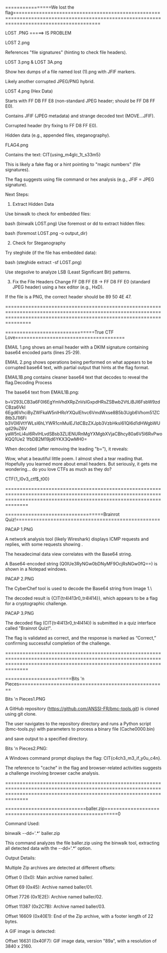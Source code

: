 ================We lost the flag==========================================================================================================================================

LOST .PNG  =====> IS PROBLEM

LOST 2.png

References "file signatures" (hinting to check file headers).

LOST 3.png & LOST 3A.png

Show hex dumps of a file named lost (1).png with JFIF markers.

Likely another corrupted JPEG/PNG hybrid.

LOST 4.png (Hex Data)

Starts with FF DB FF E8 (non-standard JPEG header; should be FF D8 FF E0).

Contains JFIF (JPEG metadata) and strange decoded text (MOVE...JFIF).

Corrupted header (try fixing to FF D8 FF E0).

Hidden data (e.g., appended files, steganography).

FLAG4.png

Contains the text: CIT{using_m4glc_1t_s33m5}

This is likely a fake flag or a hint pointing to "magic numbers" (file signatures).

The flag suggests using file command or hex analysis (e.g., JFIF = JPEG signature).

Next Steps:

1. Extract Hidden Data
   
Use binwalk to check for embedded files:

bash
(binwalk LOST.png)
Use foremost or dd to extract hidden files:

bash
(foremost LOST.png -o output_dir)

2. Check for Steganography
   
Try steghide (if the file has embedded data):

bash
(steghide extract -sf LOST.png)

Use stegsolve to analyze LSB (Least Significant Bit) patterns.

3. Fix the File Headers
Change FF DB FF E8 → FF D8 FF E0 (standard JPEG header) using a hex editor (e.g., HxD).

If the file is a PNG, the correct header should be 89 50 4E 47.

===========================================================================================================================================================================

===============================True CTF Love======================================

EMAIL 1.png shows an email header with a DKIM signature containing base64 encoded parts (lines 25-29).

EMAIL 2.png shows operations being performed on what appears to be corrupted base64 text, with partial output that hints at the flag format.

EMAIL1B.png contains cleaner base64 text that decodes to reveal the flag.Decoding Process

The base64 text from EMAIL1B.png:

b=V293LCB3a6F0I6EgYmVhdXRpZnVsIGxpdHRsZSBwb2VtLiBJI6FsbW9zdCBza6VkI
6Egd6VhciByZWFkaW5nIHRoYXQuIEhvc6VmdWxse8B5b3Ugb6Vhom51ZC8tb3J1I6Fi
b3V0I6VtYWLsI6hLYWR1cnMuIEJ1dCBzZXJpb3VzbHksI61QI6d1dHWgbWUqd29uZ6V
yaW5nLi4uI6RvIHLvdSBsb3ZLIENURnMgYXMgbXVjaCBhcy80a6V5I6RvPwoKQQ1Ue2
1fbDB2M19jd6YKX3QwMH0=

When decoded (after removing the leading "b="), it reveals:

Wow, what a beautiful little poem. I almost shed a tear reading that.
Hopefully you learned more about email headers. But seriously, 
it gets me wondering... do you love CTFs as much as they do?

CTF{1_l0v3_ctf$_t00}

==========================================================================================================================================================================

==================================Brainrot Quiz!==================================================

PACAP 1.PNG

A network analysis tool (likely Wireshark) displays ICMP requests and replies, with some requests showing .

The hexadecimal data view correlates with the Base64 string.

A Base64-encoded string (Q0lUe3RyNGw0bDNyMF9OcjRsNGw0fQ==) is shown in a Notepad windows.

PACAP 2.PNG

The CyberChef tool is used to decode the Base64 string from Image 1.\

The decoded result is {CIT{tr4l413r0_tr4l414}}, which appears to be a flag for a cryptographic challenge.

PACAP 3.PNG

The decoded flag (CIT{tr4l413r0_tr4l414}) is submitted in a quiz interface called "Brainrot Quiz!".

The flag is validated as correct, and the response is marked as “Correct,” confirming successful completion of the challenge.

==========================================================================================================================================================================

=======================Bits 'n Pieces===================================================

Bits 'n Pieces1.PNG

A GitHub repository (https://github.com/ANSSI-FR/bmc-tools.git) is cloned using git clone.

The user navigates to the repository directory and runs a Python script (bmc-tools.py) with parameters to process a binary file (Cache0000.bin)

and save output to a specified directory.

Bits 'n Pieces2.PNG:

A Windows command prompt displays the flag: CIT{c4ch3_m3_if_y0u_c4n}.

The reference to "cache" in the flag and browser-related activities suggests a challenge involving browser cache analysis.

==========================================================================================================================================================================

============================baller.zip==========================================================0

Command Used:

binwalk --dd='.*' baller.zip

This command analyzes the file baller.zip using the binwalk tool, extracting all detected data with the --dd='.*' option.

Output Details:

Multiple Zip archives are detected at different offsets:

Offset 0 (0x0): Main archive named baller/.

Offset 69 (0x45): Archive named baller/01.

Offset 7726 (0x1E2E): Archive named baller/02.

Offset 11387 (0x2C7B): Archive named baller/03.

Offset 16609 (0x40E1): End of the Zip archive, with a footer length of 22 bytes.

A GIF image is detected:

Offset 16631 (0x40F7): GIF image data, version "89a", with a resolution of 3840 x 2160.
